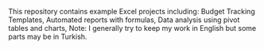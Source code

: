 This repository contains example Excel projects including:
Budget Tracking Templates,
Automated reports with formulas,
Data analysis using pivot tables and charts,
Note: I generally try to keep my work in English but some parts may be in Turkish.
